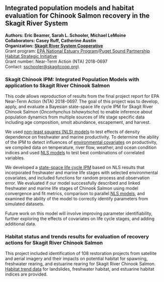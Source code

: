 ## Integrated population models and habitat evaluation for Chinook Salmon recovery in the Skagit River System
**Authors: Eric Beamer, Sarah L. Schooler, Michael LeMoine** <br/>
**Collaborators: Casey Ruff, Catherine Austin** <br/>
**Organization: [Skagit River System Cooperative](http://skagitcoop.org/)** <br/>
Grant program: [EPA National Estuary Program](https://www.epa.gov/puget-sound/funding-and-grants-puget-sound)/[Puget Sound Partnership Habitat Strategic Initiative](https://pugetsoundestuary.wa.gov/habitat-strategic-initiative/) <br/>
Grant number: Near-Term Action (NTA) 2018-0697 <br/>
Contact: sschooler@skagitcoop.org\

### Skagit Chinook IPM: Integrated Population Models with application to Skagit River Chinook Salmon
This code allows reproduction of results from the final project report for EPA Near-Term Action (NTA) 2018-0697. The goal of this project was to develop, apply, and evaluate a Bayesian state-space life cycle IPM for Skagit River Chinook Salmon (_Oncorhynchus tshawytscha_) to enable inference about population dynamics from multiple sources of life stage specific data including age composition, smolt abundance, escapement, and harvest.

We used [non-least squares (NLS) models](/analysis/SkagitChinook_TwoStage_NLS_DensDepModelSel.R) to test effects of density dependence on freshwater and marine productivity. To determine the ability of the IPM to detect influences of [environmental covariates](/data/skagit_chinook_covars_all.csv) on productivity, we compiled data on temperature, river flow, weather, and ocean condition indices and used [NLS models](/analysis/SkagitChinook_TwoStage_NLS_CovModelSel.R) to test best combinations of correlated variables.

We developed a [state-space life cycle IPM](SkagitChinook_TwoStage_IPM.R) based on NLS results that incorporated freshwater and marine life stages with selected environmental covariates, and included functions for random process and observation error. We evaluated if our model successfully described and linked freshwater and marine life stages of Chinook Salmon using model convergence and fit metrics, comparison to parallel [NLS models](SkagitChinook_TwoStage_NLS.R), and examined the ability of the model to correctly identify parameters from simulated datasets.

Future work on this model will involve improving parameter identifiability, further exploring the effects of covariates on life cycle stages, and adding additional data.

### Habitat status and trends results for evaluation of recovery actions for Skagit River Chinook Salmon
This project included identification of 108 restoration projects from satellite and aerial imagery and their impacts on potential habitat for spawning, freshwater rearing, and estuarine rearing for Skagit River Chinook Salmon. [Habitat trend data](/data/habitat) for landslides, freshwater habitat, and estuarine habitat indices are provided.
